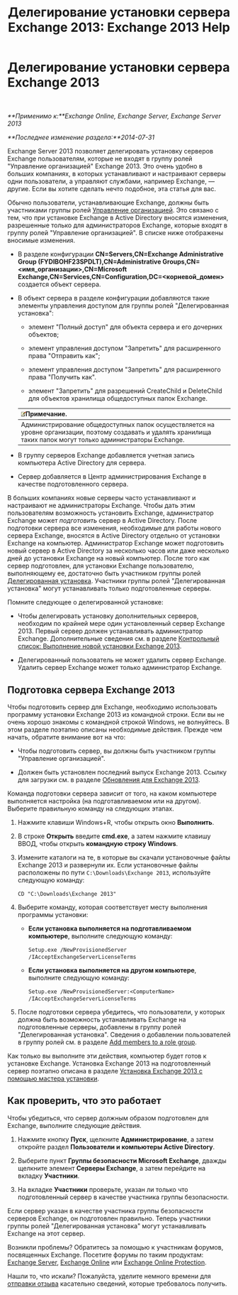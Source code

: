 ﻿---
title: 'Делегирование установки сервера Exchange 2013: Exchange 2013 Help'
TOCTitle: Делегирование установки сервера Exchange 2013
ms:assetid: f2fc8680-0c7c-4a29-b8f5-d77404fec280
ms:mtpsurl: https://technet.microsoft.com/ru-ru/library/Bb201741(v=EXCHG.150)
ms:contentKeyID: 62614008
ms.date: 04/30/2018
mtps_version: v=EXCHG.150
ms.translationtype: HT
---

# Делегирование установки сервера Exchange 2013

 

_**Применимо к:**Exchange Online, Exchange Server, Exchange Server 2013_

_**Последнее изменение раздела:**2014-07-31_

Exchange Server 2013 позволяет делегировать установку серверов Exchange пользователям, которые не входят в группу ролей "Управление организацией" Exchange 2013. Это очень удобно в больших компаниях, в которых устанавливают и настраивают серверы одни пользователи, а управляют службами, например Exchange, — другие. Если вы хотите сделать нечто подобное, эта статья для вас.

Обычно пользователи, устанавливающие Exchange, должны быть участниками группы ролей [Управление организацией](organization-management-exchange-2013-help.md). Это связано с тем, что при установке Exchange в Active Directory вносятся изменения, разрешенные только для администраторов Exchange, которые входят в группу ролей "Управление организацией". В списке ниже отображены вносимые изменения.

  - В разделе конфигурации **CN=Servers,CN=Exchange Administrative Group (FYDIBOHF23SPDLT),CN=Administrative Groups,CN=\<имя\_организации\>,CN=Microsoft Exchange,CN=Services,CN=Configuration,DC=\<корневой\_домен\>** создается объект сервера.

  - В объект сервера в разделе конфигурации добавляются такие элементы управления доступом для группы ролей "Делегированная установка":
    
      - элемент "Полный доступ" для объекта сервера и его дочерних объектов;
    
      - элемент управления доступом "Запретить" для расширенного права "Отправить как";
    
      - элемент управления доступом "Запретить" для расширенного права "Получить как".
    
      - элемент "Запретить" для разрешений CreateChild и DeleteChild для объектов хранилища общедоступных папок Exchange.
    
    <table>
    <thead>
    <tr class="header">
    <th><img src="images/JJ126620.note(EXCHG.150).gif" title="Примечание" alt="Примечание" />Примечание.</th>
    </tr>
    </thead>
    <tbody>
    <tr class="odd">
    <td>Администрирование общедоступных папок осуществляется на уровне организации, поэтому создавать и удалять хранилища таких папок могут только администраторы Exchange.</td>
    </tr>
    </tbody>
    </table>


  - В группу серверов Exchange добавляется учетная запись компьютера Active Directory для сервера.

  - Сервер добавляется в Центр администрирования Exchange в качестве подготовленного сервера.

В больших компаниях новые серверы часто устанавливают и настраивают не администраторы Exchange. Чтобы дать этим пользователям возможность установить Exchange, администратор Exchange может *подготовить* сервер в Active Directory. После подготовки сервера все изменения, необходимые для работы нового сервера Exchange, вносятся в Active Directory отдельно от установки Exchange на компьютер. Администратор Exchange может подготовить новый сервер в Active Directory за несколько часов или даже несколько дней до установки Exchange на новый компьютер. После того как сервер подготовлен, для установки Exchange пользователю, выполняющему ее, достаточно быть участником группы ролей [Делегированная установка](delegated-setup-exchange-2013-help.md). Участники группы ролей "Делегированная установка" могут устанавливать только подготовленные серверы.

Помните следующее о делегированной установке:

  - Чтобы делегировать установку дополнительных серверов, необходим по крайней мере один установленный сервер Exchange 2013. Первый сервер должен устанавливать администратор Exchange. Дополнительные сведения см. в разделе [Контрольный список: Выполнение новой установки Exchange 2013](checklist-perform-a-new-installation-of-exchange-2013-exchange-2013-help.md).

  - Делегированный пользователь не может удалить сервер Exchange. Удалить сервер Exchange может только администратор Exchange.

## Подготовка сервера Exchange 2013

Чтобы подготовить сервер для Exchange, необходимо использовать программу установки Exchange 2013 из командной строки. Если вы не очень хорошо знакомы с командной строкой Windows, не волнуйтесь. В этом разделе поэтапно описаны необходимые действия. Прежде чем начать, обратите внимание вот на что:

  - Чтобы подготовить сервер, вы должны быть участником группы "Управление организацией".

  - Должен быть установлен последний выпуск Exchange 2013. Ссылку для загрузки см. в разделе [Обновления для Exchange 2013](updates-for-exchange-2013-exchange-2013-help.md).

Команда подготовки сервера зависит от того, на каком компьютере выполняется настройка (на подготавливаемом или на другом). Выберите правильную команду на следующих этапах.

1.  Нажмите клавиши Windows+R, чтобы открыть окно **Выполнить**.

2.  В строке **Открыть** введите **cmd.exe**, а затем нажмите клавишу ВВОД, чтобы открыть **командную строку Windows**.

3.  Измените каталоги на те, в которые вы скачали установочные файлы Exchange 2013 и развернули их. Если установочные файлы расположены по пути `C:\Downloads\Exchange 2013`, используйте следующую команду:
    
        CD "C:\Downloads\Exchange 2013"

4.  Выберите команду, которая соответствует месту выполнения программы установки:
    
      - **Если установка выполняется на подготавливаемом компьютере**, выполните следующую команду:
        
            Setup.exe /NewProvisionedServer /IAcceptExchangeServerLicenseTerms
    
      - **Если установка выполняется на другом компьютере**, выполните следующую команду:
        
            Setup.exe /NewProvisionedServer:<ComputerName> /IAcceptExchangeServerLicenseTerms

5.  После подготовки сервера убедитесь, что пользователи, у которых должна быть возможность устанавливать Exchange на подготовленные серверы, добавлены в группу ролей "Делегированная установка". Сведения о добавлении пользователей в группу ролей см. в разделе [Add members to a role group](manage-role-group-members-exchange-2013-help.md).

Как только вы выполните эти действия, компьютер будет готов к установке Exchange. Установка Exchange 2013 на подготовленный сервер поэтапно описана в разделе [Установка Exchange 2013 с помощью мастера установки](install-exchange-2013-using-the-setup-wizard-exchange-2013-help.md).

## Как проверить, что это работает

Чтобы убедиться, что сервер должным образом подготовлен для Exchange, выполните следующие действия.

1.  Нажмите кнопку **Пуск**, щелкните **Администрирование**, а затем откройте раздел **Пользователи и компьютеры Active Directory**.

2.  Выберите пункт **Группы безопасности Microsoft Exchange**, дважды щелкните элемент **Серверы Exchange**, а затем перейдите на вкладку **Участники**.

3.  На вкладке **Участники** проверьте, указан ли только что подготовленный сервер в качестве участника группы безопасности.

Если сервер указан в качестве участника группы безопасности серверов Exchange, он подготовлен правильно. Теперь участники группы ролей "Делегированная установка" могут устанавливать Exchange на этот сервер.

Возникли проблемы? Обратитесь за помощью к участникам форумов, посвященных Exchange. Посетите форумы по таким продуктам: [Exchange Server](https://go.microsoft.com/fwlink/p/?linkid=60612), [Exchange Online](https://go.microsoft.com/fwlink/p/?linkid=267542) или [Exchange Online Protection](https://go.microsoft.com/fwlink/p/?linkid=285351).

Нашли то, что искали? Пожалуйста, уделите немного времени для [отправки отзыва](mailto:exsetuphelpfeedback@microsoft.com?subject=exchange%202013%20setup%20help%20feedbac) касательно сведений, которые требовалось получить.

